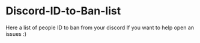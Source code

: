 # Discord-ID-to-Ban-list
Here a list of people ID to ban from your discord
If you want to help open an issues :)
